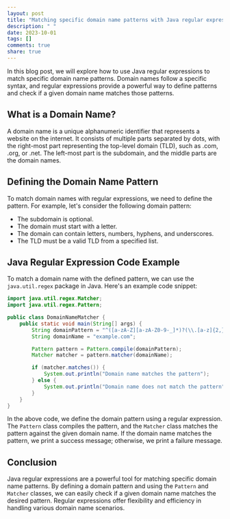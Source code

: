 ```yaml
---
layout: post
title: "Matching specific domain name patterns with Java regular expressions"
description: " "
date: 2023-10-01
tags: []
comments: true
share: true
---
```


In this blog post, we will explore how to use Java regular expressions to match specific domain name patterns. Domain names follow a specific syntax, and regular expressions provide a powerful way to define patterns and check if a given domain name matches those patterns.

## What is a Domain Name?

A domain name is a unique alphanumeric identifier that represents a website on the internet. It consists of multiple parts separated by dots, with the right-most part representing the top-level domain (TLD), such as .com, .org, or .net. The left-most part is the subdomain, and the middle parts are the domain names.

## Defining the Domain Name Pattern

To match domain names with regular expressions, we need to define the pattern. For example, let's consider the following domain pattern:

- The subdomain is optional.
- The domain must start with a letter.
- The domain can contain letters, numbers, hyphens, and underscores.
- The TLD must be a valid TLD from a specified list.

## Java Regular Expression Code Example

To match a domain name with the defined pattern, we can use the `java.util.regex` package in Java. Here's an example code snippet:

```java
import java.util.regex.Matcher;
import java.util.regex.Pattern;

public class DomainNameMatcher {
    public static void main(String[] args) {
        String domainPattern = "^([a-zA-Z][a-zA-Z0-9-_]*)?(\\.[a-z]{2,})$";
        String domainName = "example.com";

        Pattern pattern = Pattern.compile(domainPattern);
        Matcher matcher = pattern.matcher(domainName);

        if (matcher.matches()) {
            System.out.println("Domain name matches the pattern");
        } else {
            System.out.println("Domain name does not match the pattern");
        }
    }
}
```

In the above code, we define the domain pattern using a regular expression. The `Pattern` class compiles the pattern, and the `Matcher` class matches the pattern against the given domain name. If the domain name matches the pattern, we print a success message; otherwise, we print a failure message.

## Conclusion

Java regular expressions are a powerful tool for matching specific domain name patterns. By defining a domain pattern and using the `Pattern` and `Matcher` classes, we can easily check if a given domain name matches the desired pattern. Regular expressions offer flexibility and efficiency in handling various domain name scenarios.